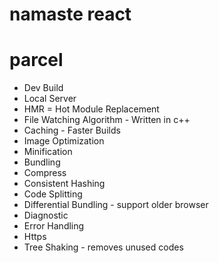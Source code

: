 # namaste react

# parcel
- Dev Build
- Local Server
- HMR = Hot Module Replacement
- File Watching Algorithm - Written in c++
- Caching - Faster Builds
- Image Optimization
- Minification
- Bundling
- Compress
- Consistent Hashing
- Code Splitting
- Differential Bundling - support older browser
- Diagnostic
- Error Handling
- Https
- Tree Shaking - removes unused codes